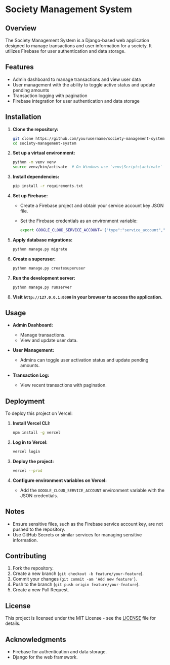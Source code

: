 # Society Management System

## Overview

The Society Management System is a Django-based web application designed to manage transactions and user information for a society. It utilizes Firebase for user authentication and data storage.

## Features

- Admin dashboard to manage transactions and view user data
- User management with the ability to toggle active status and update pending amounts
- Transaction logging with pagination
- Firebase integration for user authentication and data storage

## Installation

1. **Clone the repository:**

    ```bash
    git clone https://github.com/yourusername/society-management-system.git
    cd society-management-system
    ```

2. **Set up a virtual environment:**

    ```bash
    python -m venv venv
    source venv/bin/activate  # On Windows use `venv\Scripts\activate`
    ```

3. **Install dependencies:**

    ```bash
    pip install -r requirements.txt
    ```

4. **Set up Firebase:**

    - Create a Firebase project and obtain your service account key JSON file.
    - Set the Firebase credentials as an environment variable:

      ```bash
      export GOOGLE_CLOUD_SERVICE_ACCOUNT='{"type":"service_account","project_id":"your-project-id", ...}'
      ```

5. **Apply database migrations:**

    ```bash
    python manage.py migrate
    ```

6. **Create a superuser:**

    ```bash
    python manage.py createsuperuser
    ```

7. **Run the development server:**

    ```bash
    python manage.py runserver
    ```

8. **Visit `http://127.0.0.1:8000` in your browser to access the application.**

## Usage

- **Admin Dashboard:**
  - Manage transactions.
  - View and update user data.

- **User Management:**
  - Admins can toggle user activation status and update pending amounts.

- **Transaction Log:**
  - View recent transactions with pagination.

## Deployment

To deploy this project on Vercel:

1. **Install Vercel CLI:**

    ```bash
    npm install -g vercel
    ```

2. **Log in to Vercel:**

    ```bash
    vercel login
    ```

3. **Deploy the project:**

    ```bash
    vercel --prod
    ```

4. **Configure environment variables on Vercel:**
   - Add the `GOOGLE_CLOUD_SERVICE_ACCOUNT` environment variable with the JSON credentials.

## Notes

- Ensure sensitive files, such as the Firebase service account key, are not pushed to the repository.
- Use GitHub Secrets or similar services for managing sensitive information.

## Contributing

1. Fork the repository.
2. Create a new branch (`git checkout -b feature/your-feature`).
3. Commit your changes (`git commit -am 'Add new feature'`).
4. Push to the branch (`git push origin feature/your-feature`).
5. Create a new Pull Request.

## License

This project is licensed under the MIT License - see the [LICENSE](LICENSE) file for details.

## Acknowledgments

- Firebase for authentication and data storage.
- Django for the web framework.
